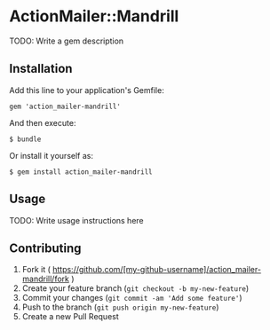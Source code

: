 # ActionMailer::Mandrill

TODO: Write a gem description

## Installation

Add this line to your application's Gemfile:

    gem 'action_mailer-mandrill'

And then execute:

    $ bundle

Or install it yourself as:

    $ gem install action_mailer-mandrill

## Usage

TODO: Write usage instructions here

## Contributing

1. Fork it ( https://github.com/[my-github-username]/action_mailer-mandrill/fork )
2. Create your feature branch (`git checkout -b my-new-feature`)
3. Commit your changes (`git commit -am 'Add some feature'`)
4. Push to the branch (`git push origin my-new-feature`)
5. Create a new Pull Request
